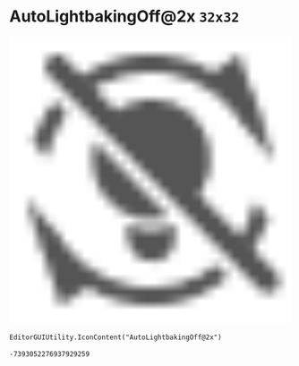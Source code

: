 # AutoLightbakingOff@2x `32x32`
<img src="/img/AutoLightbakingOff@2x.png" width=512 height=512>

``` CSharp
EditorGUIUtility.IconContent("AutoLightbakingOff@2x")
```
```
-7393052276937929259
```
